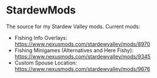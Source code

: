 # StardewMods
The source for my Stardew Valley mods. Current mods:

- Fishing Info Overlays: https://www.nexusmods.com/stardewvalley/mods/8970
- Fishing Minigames (Alternatives and Here Fishy): https://www.nexusmods.com/stardewvalley/mods/9345
- Custom Spouse Location: https://www.nexusmods.com/stardewvalley/mods/9676
